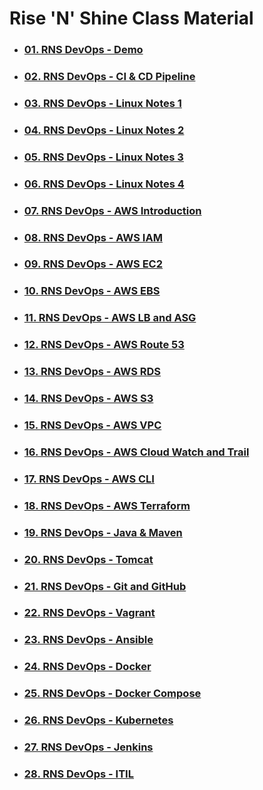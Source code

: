 # **Rise 'N' Shine** Class Material

- ### [**01. RNS DevOps - Demo**](01.RNS-DevOps-Demo)

- ### [**02. RNS DevOps - CI & CD Pipeline**](02.RNS-DevOps-CI-and-CD-Pipeline.pdf)

- ### [**03. RNS DevOps - Linux Notes 1**](03.RNS-DevOps-Linux-Notes-1.pdf)

- ### [**04. RNS DevOps - Linux Notes 2**](04.RNS-DevOps-Linux-Notes-2.pdf)

- ### [**05. RNS DevOps - Linux Notes 3**](05.RNS-DevOps-Linux-Notes-3.pdf)
    
- ### [**06. RNS DevOps - Linux Notes 4**](06.RNS-DevOps-Linux-Notes-4.pdf)

- ### [**07. RNS DevOps - AWS Introduction**](07.RNS-DevOps-AWS-Introduction.pdf)

- ### [**08. RNS DevOps - AWS IAM**]()

- ### [**09. RNS DevOps - AWS EC2**]()

- ### [**10. RNS DevOps - AWS EBS**](10.RNS-DevOps-AWS-EBS.pdf)

- ### [**11. RNS DevOps - AWS LB and ASG**](11.RNS-DevOps-AWS-LB-and-ASG.pdf)

- ### [**12. RNS DevOps - AWS Route 53**](12.RNS-DevOps-AWS-Route-53.pdf)

- ### [**13. RNS DevOps - AWS RDS**](13.RNS-DevOps-AWS-RDS.pdf)

- ### [**14. RNS DevOps - AWS S3**](14.RNS-DevOps-AWS-S3.pdf)

- ### [**15. RNS DevOps - AWS VPC**](15.RNS-DevOps-AWS-VPC.pdf)

- ### [**16. RNS DevOps - AWS Cloud Watch and Trail**](16.RNS-DevOps-AWS-CloudWatch&Trail.pdf)

- ### [**17. RNS DevOps - AWS CLI**](17.RNS-DevOps-AWS-CLI.pdf)

- ### [**18. RNS DevOps - AWS Terraform**](18.RNS-DevOps-AWS-Terraform.pdf)

- ### [**19. RNS DevOps - Java & Maven**](19.RNS-DevOps-Java&Maven.pdf)

- ### [**20. RNS DevOps - Tomcat**](20.RNS-DevOps-Tomcat.pdf)

- ### [**21. RNS DevOps - Git and GitHub**](21.RNS-DevOps-Git&GitHub.pdf)

- ### [**22. RNS DevOps - Vagrant**](22.RNS-DevOps-Vagrant.pdf)

- ### [**23. RNS DevOps - Ansible**](23.RNS-DevOps-Ansible.pdf)

- ### [**24. RNS DevOps - Docker**](24.RNS-DevOps-Docker.pdf)

- ### [**25. RNS DevOps - Docker Compose**](11.DevOps-Docker-Compose.pdf)

- ### [**26. RNS DevOps - Kubernetes**](12.Kubernetes.pdf)

- ### [**27. RNS DevOps - Jenkins**]()

- ### [**28. RNS DevOps - ITIL**]()
